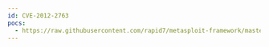 ```yaml
---
id: CVE-2012-2763
pocs:
  - https://raw.githubusercontent.com/rapid7/metasploit-framework/master/modules/exploits/windows/misc/gimp_script_fu.rb
---
```

